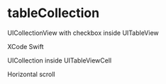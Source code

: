 # tableCollection
UICollectionView with checkbox inside UITableView

XCode Swift

UICollection inside UITableViewCell

Horizontal scroll
